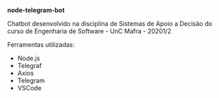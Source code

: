 **node-telegram-bot**

Chatbot desenvolvido na disciplina de Sistemas de Apoio a Decisão do curso de Engenharia de Software - UnC Mafra - 20201/2

Ferramentas utilizadas:
* Node.js
* Telegraf
* Axios
* Telegram
* VSCode
